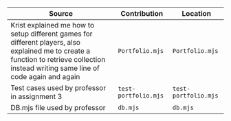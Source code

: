 

| Source | Contribution | Location |
|--------|--------------|----------|
| Krist explained me how to setup different games for different players, also explained me to create a function to retrieve collection instead writing same line of code again and again  | `Portfolio.mjs`| `Portfolio.mjs` |
| Test cases used by professor in assignment 3  | `test-portfolio.mjs`| `test-portfolio.mjs` |
| DB.mjs file used by professor  | `db.mjs`| `db.mjs` |
